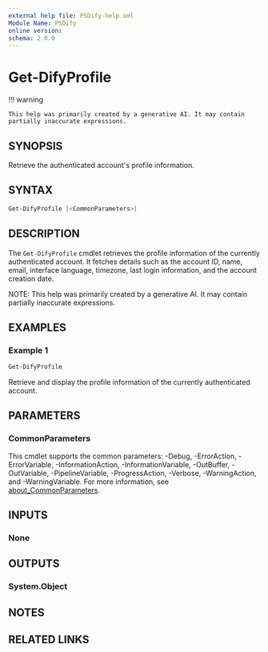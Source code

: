```yaml
---
external help file: PSDify-help.xml
Module Name: PSDify
online version:
schema: 2.0.0
---
```


# Get-DifyProfile

!!! warning

    This help was primarily created by a generative AI. It may contain partially inaccurate expressions.

## SYNOPSIS

Retrieve the authenticated account's profile information.

## SYNTAX

```powershell
Get-DifyProfile [<CommonParameters>]
```

## DESCRIPTION

The `Get-DifyProfile` cmdlet retrieves the profile information of the currently authenticated account. It fetches details such as the account ID, name, email, interface language, timezone, last login information, and the account creation date.

NOTE: This help was primarily created by a generative AI. It may contain partially inaccurate expressions.

## EXAMPLES

### Example 1

```powershell
Get-DifyProfile
```

Retrieve and display the profile information of the currently authenticated account.

## PARAMETERS

### CommonParameters

This cmdlet supports the common parameters: -Debug, -ErrorAction, -ErrorVariable, -InformationAction, -InformationVariable, -OutBuffer, -OutVariable, -PipelineVariable, -ProgressAction, -Verbose, -WarningAction, and -WarningVariable. For more information, see [about_CommonParameters](http://go.microsoft.com/fwlink/?LinkID=113216).

## INPUTS

### None

## OUTPUTS

### System.Object

## NOTES

## RELATED LINKS

